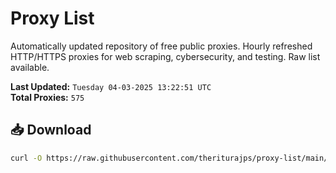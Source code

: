 # Proxy List

Automatically updated repository of free public proxies. Hourly refreshed HTTP/HTTPS proxies for web scraping, cybersecurity, and testing. Raw list available.

**Last Updated:** `Tuesday 04-03-2025 13:22:51 UTC`  
**Total Proxies:** `575`

## 📥 Download
```bash
curl -O https://raw.githubusercontent.com/theriturajps/proxy-list/main/proxies.txt
